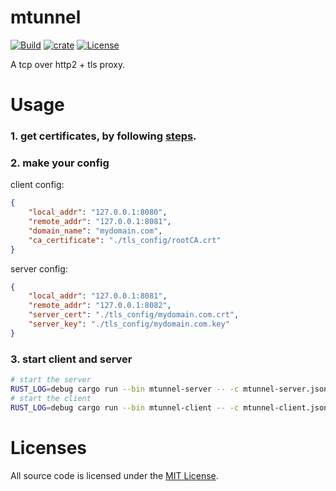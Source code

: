 # mtunnel 
[![Build](https://github.com/cssivision/mtunnel/workflows/build/badge.svg)](
https://github.com/cssivision/mtunnel/actions)
[![crate](https://img.shields.io/crates/v/mtunnel.svg)](https://crates.io/crates/mtunnel)
[![License](http://img.shields.io/badge/license-mit-blue.svg)](https://github.com/cssivision/mtunnel/blob/master/LICENSE)

A tcp over http2 + tls proxy.

# Usage 
### 1. get certificates, by following [steps](https://github.com/cssivision/mtunnel/tree/main/tls_config).

### 2. make your config
client config:
```json
{
    "local_addr": "127.0.0.1:8080",
    "remote_addr": "127.0.0.1:8081",
    "domain_name": "mydomain.com",
    "ca_certificate": "./tls_config/rootCA.crt"
}
```

server config:
```json
{
    "local_addr": "127.0.0.1:8081",
    "remote_addr": "127.0.0.1:8082",
    "server_cert": "./tls_config/mydomain.com.crt",
    "server_key": "./tls_config/mydomain.com.key"
}
```

### 3. start client and server
```sh
# start the server
RUST_LOG=debug cargo run --bin mtunnel-server -- -c mtunnel-server.json 
# start the client
RUST_LOG=debug cargo run --bin mtunnel-client -- -c mtunnel-client.json 
```

# Licenses

All source code is licensed under the [MIT License](https://github.com/cssivision/mtunnel/blob/master/LICENSE).
